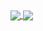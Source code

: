 <!--### Hello there 👋-->


<!--GitHub Stats-->
<a href="https://github.com/anuraghazra/github-readme-stats">
   <img align="center" src="https://github-readme-stats.vercel.app/api?username=ManeLippert&count_private=true&show_icons=true&theme=github_dark&hide=contribs" />
<!--Languages-->
<a href="https://github.com/anuraghazra/convoychat">
  <img align="center" src="https://github-readme-stats.vercel.app/api/top-langs/?username=ManeLippert&hide=TeX&langs_count=8&theme=github_dark&layout=compact" />
</a>
  



  
<!--
**ManeLippert/ManeLippert** is a ✨ _special_ ✨ repository because its `README.md` (this file) appears on your GitHub profile.

Here are some ideas to get you started:

- 🔭 I’m currently working on ...
- 🌱 I’m currently learning ...
- 👯 I’m looking to collaborate on ...
- 🤔 I’m looking for help with ...
- 💬 Ask me about ...
- 📫 How to reach me: ...
- 😄 Pronouns: ...
- ⚡ Fun fact: ...

For GitHubStats:
[![Anurag's GitHub stats](https://github-readme-stats.vercel.app/api?username=anuraghazra)](https://github.com/anuraghazra/github-readme-stats)
- &hide=stars,commits,prs,issues,contribs
- &show_icons=true
- &count_private=true
- &theme=Variants(https://github.com/anuraghazra/github-readme-stats/blob/master/themes/README.md)

For RepoCard:
[![Readme Card](https://github-readme-stats.vercel.app/api/pin/?username=anuraghazra&repo=github-readme-stats)](https://github.com/anuraghazra/github-readme-stats)

For Wakatime:
[![willianrod's wakatime stats](https://github-readme-stats.vercel.app/api/wakatime?username=ManeLippert&theme=github_dark&layout=compact)](https://github.com/anuraghazra/github-readme-stats)

<a href="https://github.com/anuraghazra/convoychat">
   <img align="right" src="https://github-readme-stats.vercel.app/api/wakatime?username=ManeLippert&theme=github_dark&layout=" />
</a>

Old Version:
<div align="center">
|             |                     |
|:------------|:--------------------|
|💡 Physicist | Nuclear Fusion      |
|🐧 Linux-User| Pop!_OS             |
|📚 Languages | 🐍, ☕, Ⓒ++         |
|             |                     |
</div>
-->
